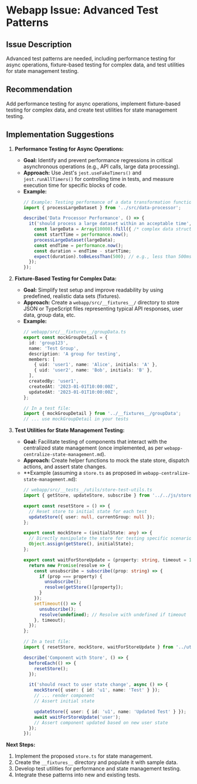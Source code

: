 # Webapp Issue: Advanced Test Patterns

## Issue Description

Advanced test patterns are needed, including performance testing for async operations, fixture-based testing for complex data, and test utilities for state management testing.

## Recommendation

Add performance testing for async operations, implement fixture-based testing for complex data, and create test utilities for state management testing.

## Implementation Suggestions

1.  **Performance Testing for Async Operations:**
    *   **Goal:** Identify and prevent performance regressions in critical asynchronous operations (e.g., API calls, large data processing).
    *   **Approach:** Use Jest's `jest.useFakeTimers()` and `jest.runAllTimers()` for controlling time in tests, and measure execution time for specific blocks of code.
    *   **Example:**
        ```typescript
        // Example: Testing performance of a data transformation function
        import { processLargeDataset } from '../src/data-processor';

        describe('Data Processor Performance', () => {
          it('should process a large dataset within an acceptable time', () => {
            const largeData = Array(10000).fill({ /* complex data structure */ });
            const startTime = performance.now();
            processLargeDataset(largeData);
            const endTime = performance.now();
            const duration = endTime - startTime;
            expect(duration).toBeLessThan(500); // e.g., less than 500ms
          });
        });
        ```

2.  **Fixture-Based Testing for Complex Data:**
    *   **Goal:** Simplify test setup and improve readability by using predefined, realistic data sets (fixtures).
    *   **Approach:** Create a `webapp/src/__fixtures__/` directory to store JSON or TypeScript files representing typical API responses, user data, group data, etc.
    *   **Example:**
        ```typescript
        // webapp/src/__fixtures__/groupData.ts
        export const mockGroupDetail = {
          id: 'group123',
          name: 'Test Group',
          description: 'A group for testing',
          members: [
            { uid: 'user1', name: 'Alice', initials: 'A' },
            { uid: 'user2', name: 'Bob', initials: 'B' },
          ],
          createdBy: 'user1',
          createdAt: '2023-01-01T10:00:00Z',
          updatedAt: '2023-01-01T10:00:00Z',
        };

        // In a test file:
        import { mockGroupDetail } from '../__fixtures__/groupData';
        // ... use mockGroupDetail in your tests
        ```

3.  **Test Utilities for State Management Testing:**
    *   **Goal:** Facilitate testing of components that interact with the centralized state management (once implemented, as per `webapp-centralize-state-management.md`).
    *   **Approach:** Create helper functions to mock the state store, dispatch actions, and assert state changes.
    *   **Example (assuming a `store.ts` as proposed in `webapp-centralize-state-management.md`):
        ```typescript
        // webapp/src/__tests__/utils/store-test-utils.ts
        import { getStore, updateStore, subscribe } from '../../js/store';

        export const resetStore = () => {
          // Reset store to initial state for each test
          updateStore({ user: null, currentGroup: null });
        };

        export const mockStore = (initialState: any) => {
          // Directly manipulate the store for testing specific scenarios
          Object.assign(getStore(), initialState);
        };

        export const waitForStoreUpdate = (property: string, timeout = 100) => {
          return new Promise(resolve => {
            const unsubscribe = subscribe((prop: string) => {
              if (prop === property) {
                unsubscribe();
                resolve(getStore()[property]);
              }
            });
            setTimeout(() => {
              unsubscribe();
              resolve(undefined); // Resolve with undefined if timeout
            }, timeout);
          });
        };

        // In a test file:
        import { resetStore, mockStore, waitForStoreUpdate } from '../utils/store-test-utils';

        describe('Component with Store', () => {
          beforeEach(() => {
            resetStore();
          });

          it('should react to user state change', async () => {
            mockStore({ user: { id: 'u1', name: 'Test' } });
            // ... render component
            // Assert initial state

            updateStore({ user: { id: 'u1', name: 'Updated Test' } });
            await waitForStoreUpdate('user');
            // Assert component updated based on new user state
          });
        });
        ```

**Next Steps:**
1.  Implement the proposed `store.ts` for state management.
2.  Create the `__fixtures__` directory and populate it with sample data.
3.  Develop test utilities for performance and state management testing.
4.  Integrate these patterns into new and existing tests.
